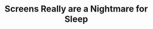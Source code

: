 ---
categories: [podcasts]
thumbnail: http://www.wnyc.org/i/raw/1/NewTechCity.png
title: "Screens Really are a Nightmare for Sleep"
published: 2014-12-24T00:00:00
provider_name: "New Tech City"
source: http://pca.st/iR7N
raw_source: http://feeds.wnyc.org/~r/new-tech-city/~5/rQEQnaJlBNE/newtechcity122414_cms421454_pod.mp3
provider_url: http://www.wnyc.org/shows/newtechcity/
provider_display: "New Tech City"
---
